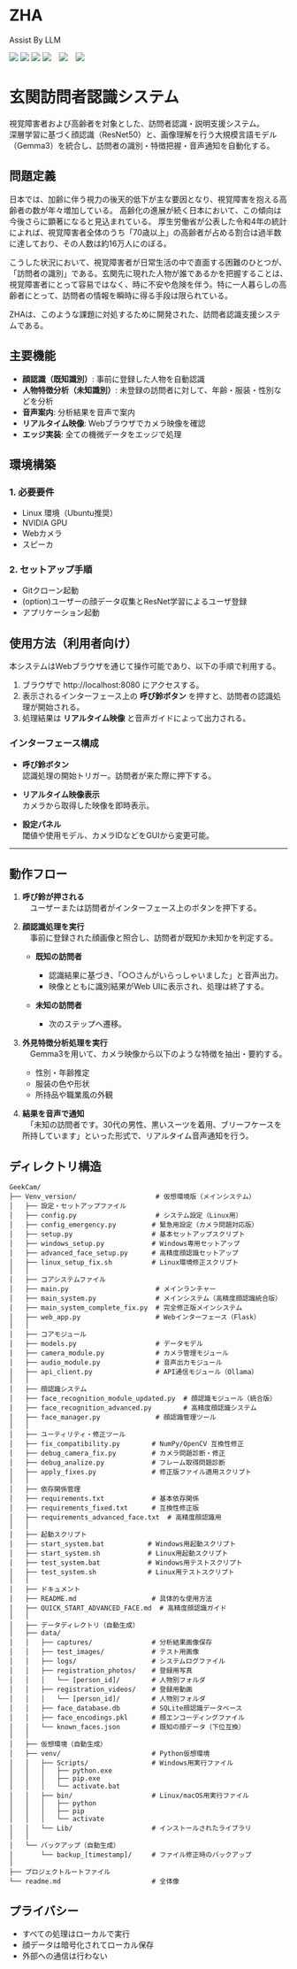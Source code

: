 # ZHA
Assist By LLM

<img src="https://img.shields.io/badge/-Python-F9DC3E.svg?logo=python&style=flat">  <img src="https://img.shields.io/badge/-Ubuntu-6F52B5.svg?logo=ubuntu&style=flat">  <img src="https://img.shields.io/badge/-Visual%20Studio%20Code-007ACC.svg?logo=visual-studio-code&style=flat">  <img src="https://img.shields.io/badge/技育CAMPハッカソン-ZHA-green.svg">　<img src="https://img.shields.io/badge/-Jetson%20Orin%20Nano-000000.svg?logo=nvidia&style=flat">　<img src="https://img.shields.io/badge/-Flask-000000.svg?logo=flask&style=flat">


# 玄関訪問者認識システム

視覚障害者および高齢者を対象とした、訪問者認識・説明支援システム。  
深層学習に基づく顔認識（ResNet50）と、画像理解を行う大規模言語モデル（Gemma3）を統合し、訪問者の識別・特徴把握・音声通知を自動化する。

## 問題定義
日本では、加齢に伴う視力の後天的低下が主な要因となり、視覚障害を抱える高齢者の数が年々増加している。
高齢化の進展が続く日本において、この傾向は今後さらに顕著になると見込まれている。
厚生労働省が公表した令和4年の統計によれば、視覚障害者全体のうち「70歳以上」の高齢者が占める割合は過半数に達しており、その人数は約16万人にのぼる。

こうした状況において、視覚障害者が日常生活の中で直面する困難のひとつが、「訪問者の識別」である。玄関先に現れた人物が誰であるかを把握することは、視覚障害者にとって容易ではなく、時に不安や危険を伴う。特に一人暮らしの高齢者にとって、訪問者の情報を瞬時に得る手段は限られている。　

ZHAは、このような課題に対処するために開発された、訪問者認識支援システムである。

## 主要機能

- **顔認識（既知識別）**: 事前に登録した人物を自動認識
- **人物特徴分析（未知識別）**: 未登録の訪問者に対して、年齢・服装・性別などを分析
- **音声案内**: 分析結果を音声で案内
- **リアルタイム映像**: Webブラウザでカメラ映像を確認
- **エッジ実装**: 全ての機微データをエッジで処理

## 環境構築

### 1. 必要要件
- Linux 環境（Ubuntu推奨）
- NVIDIA GPU
- Webカメラ
- スピーカ

### 2. セットアップ手順
- Gitクローン起動
- (option)ユーザーの顔データ収集とResNet学習によるユーザ登録
- アプリケーション起動

## 使用方法（利用者向け）

本システムはWebブラウザを通じて操作可能であり、以下の手順で利用する。

1. ブラウザで http://localhost:8080 にアクセスする。
2. 表示されるインターフェース上の **呼び鈴ボタン** を押すと、訪問者の認識処理が開始される。
3. 処理結果は **リアルタイム映像** と音声ガイドによって出力される。

### インターフェース構成

- **呼び鈴ボタン**  
  認識処理の開始トリガー。訪問者が来た際に押下する。

- **リアルタイム映像表示**  
  カメラから取得した映像を即時表示。

- **設定パネル**  
  閾値や使用モデル、カメラIDなどをGUIから変更可能。

---

## 動作フロー

1. **呼び鈴が押される**  
　ユーザーまたは訪問者がインターフェース上のボタンを押下する。

2. **顔認識処理を実行**  
　事前に登録された顔画像と照合し、訪問者が既知か未知かを判定する。

   - **既知の訪問者**  
     - 認識結果に基づき、「○○さんがいらっしゃいました」と音声出力。
     - 映像とともに識別結果がWeb UIに表示され、処理は終了する。

   - **未知の訪問者**  
     - 次のステップへ遷移。

3. **外見特徴分析処理を実行**  
　Gemma3を用いて、カメラ映像から以下のような特徴を抽出・要約する。

   - 性別・年齢推定
   - 服装の色や形状
   - 所持品や職業風の外観

4. **結果を音声で通知**  
　「未知の訪問者です。30代の男性、黒いスーツを着用、ブリーフケースを所持しています」といった形式で、リアルタイム音声通知を行う。

## ディレクトリ構造
   ```text
GeekCam/
├── Venv_version/                    # 仮想環境版（メインシステム）
│   ├── 設定・セットアップファイル
│   ├── config.py                    # システム設定（Linux用）
│   ├── config_emergency.py         # 緊急用設定（カメラ問題対応版）
│   ├── setup.py                    # 基本セットアップスクリプト
│   ├── windows_setup.py            # Windows専用セットアップ
│   ├── advanced_face_setup.py      # 高精度顔認識セットアップ
│   ├── linux_setup_fix.sh          # Linux環境修正スクリプト
│   │
│   ├── コアシステムファイル
│   ├── main.py                      # メインランチャー
│   ├── main_system.py               # メインシステム（高精度顔認識統合版）
│   ├── main_system_complete_fix.py  # 完全修正版メインシステム
│   ├── web_app.py                   # Webインターフェース（Flask）
│   │
│   ├── コアモジュール
│   ├── models.py                    # データモデル
│   ├── camera_module.py             # カメラ管理モジュール
│   ├── audio_module.py              # 音声出力モジュール
│   ├── api_client.py                # API通信モジュール（Ollama）
│   │
│   ├── 顔認識システム
│   ├── face_recognition_module_updated.py  # 顔認識モジュール（統合版）
│   ├── face_recognition_advanced.py        # 高精度顔認識システム
│   ├── face_manager.py              # 顔認識管理ツール
│   │
│   ├── ユーティリティ・修正ツール
│   ├── fix_compatibility.py        # NumPy/OpenCV 互換性修正
│   ├── debug_camera_fix.py         # カメラ問題診断・修正
│   ├── debug_analize.py            # フレーム取得問題診断
│   ├── apply_fixes.py              # 修正版ファイル適用スクリプト
│   │
│   ├── 依存関係管理
│   ├── requirements.txt            # 基本依存関係
│   ├── requirements_fixed.txt      # 互換性修正版
│   ├── requirements_advanced_face.txt  # 高精度顔認識用
│   │
│   ├── 起動スクリプト
│   ├── start_system.bat           # Windows用起動スクリプト
│   ├── start_system.sh            # Linux用起動スクリプト
│   ├── test_system.bat            # Windows用テストスクリプト
│   ├── test_system.sh             # Linux用テストスクリプト
│   │
│   ├── ドキュメント
│   ├── README.md                   # 具体的な使用方法
│   ├── QUICK_START_ADVANCED_FACE.md  # 高精度顔認識ガイド
│   │
│   ├── データディレクトリ（自動生成）
│   ├── data/
│   │   ├── captures/               # 分析結果画像保存
│   │   ├── test_images/            # テスト用画像
│   │   ├── logs/                   # システムログファイル
│   │   ├── registration_photos/    # 登録用写真
│   │   │   └── [person_id]/        # 人物別フォルダ
│   │   ├── registration_videos/    # 登録用動画
│   │   │   └── [person_id]/        # 人物別フォルダ
│   │   ├── face_database.db        # SQLite顔認識データベース
│   │   ├── face_encodings.pkl      # 顔エンコーディングファイル
│   │   └── known_faces.json        # 既知の顔データ（下位互換）
│   │
│   ├── 仮想環境（自動生成）
│   ├── venv/                       # Python仮想環境
│   │   ├── Scripts/                # Windows用実行ファイル
│   │   │   ├── python.exe
│   │   │   ├── pip.exe
│   │   │   └── activate.bat
│   │   ├── bin/                    # Linux/macOS用実行ファイル
│   │   │   ├── python
│   │   │   ├── pip
│   │   │   └── activate
│   │   └── Lib/                    # インストールされたライブラリ
│   │
│   └── バックアップ（自動生成）
│       └── backup_[timestamp]/     # ファイル修正時のバックアップ
│
├── プロジェクトルートファイル
└── readme.md                       # 全体像
   ```

## プライバシー

- すべての処理はローカルで実行
- 顔データは暗号化されてローカル保存
- 外部への通信は行わない
